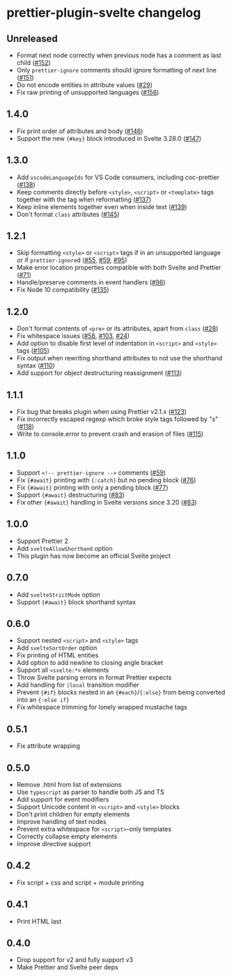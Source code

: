 # prettier-plugin-svelte changelog

## Unreleased

* Format next node correctly when previous node has a comment as last child ([#152](https://github.com/sveltejs/prettier-plugin-svelte/issues/152))
* Only `prettier-ignore` comments should ignore formatting of next line ([#151](https://github.com/sveltejs/prettier-plugin-svelte/issues/151))
* Do not encode entities in attribute values ([#29](https://github.com/sveltejs/prettier-plugin-svelte/issues/29))
* Fix raw printing of unsupported languages ([#156](https://github.com/sveltejs/prettier-plugin-svelte/issues/156))

## 1.4.0

* Fix print order of attributes and body ([#146](https://github.com/sveltejs/prettier-plugin-svelte/issues/146))
* Support the new `{#key}` block introduced in Svelte 3.28.0 ([#147](https://github.com/sveltejs/prettier-plugin-svelte/pull/147))

## 1.3.0

* Add `vscodeLanguageIds` for VS Code consumers, including coc-prettier ([#138](https://github.com/sveltejs/prettier-plugin-svelte/issues/138))
* Keep comments directly before `<style>`, `<script>` or `<template>` tags together with the tag when reformatting ([#137](https://github.com/sveltejs/prettier-plugin-svelte/issues/137))
* Keep inline elements together even when inside text ([#139](https://github.com/sveltejs/prettier-plugin-svelte/issues/139))
* Don't format `class` attributes ([#145](https://github.com/sveltejs/prettier-plugin-svelte/pull/145))

## 1.2.1

* Skip formatting `<style>` or `<script>` tags if in an unsupported language or if `prettier-ignore`d ([#55](https://github.com/sveltejs/prettier-plugin-svelte/issues/55), [#59](https://github.com/sveltejs/prettier-plugin-svelte/issues/59), [#95](https://github.com/sveltejs/prettier-plugin-svelte/issues/95))
* Make error location properties compatible with both Svelte and Prettier ([#71](https://github.com/sveltejs/prettier-plugin-svelte/issues/71))
* Handle/preserve comments in event handlers ([#96](https://github.com/sveltejs/prettier-plugin-svelte/issues/96))
* Fix Node 10 compatibility ([#135](https://github.com/sveltejs/prettier-plugin-svelte/issues/135))

## 1.2.0

* Don't format contents of `<pre>` or its attributes, apart from `class` ([#28](https://github.com/sveltejs/prettier-plugin-svelte/issues/28))
* Fix whitespace issues ([#58](https://github.com/sveltejs/prettier-plugin-svelte/issues/58), [#103](https://github.com/sveltejs/prettier-plugin-svelte/issues/103), [#24](https://github.com/sveltejs/prettier-plugin-svelte/issues/24))
* Add option to disable first level of indentation in `<script>` and `<style>` tags ([#105](https://github.com/sveltejs/prettier-plugin-svelte/issues/105))
* Fix output when rewriting shorthand attributes to not use the shorthand syntax ([#110](https://github.com/sveltejs/prettier-plugin-svelte/issues/110))
* Add support for object destructuring reassignment ([#113](https://github.com/sveltejs/prettier-plugin-svelte/issues/113))

## 1.1.1

* Fix bug that breaks plugin when using Prettier v2.1.x ([#123](https://github.com/sveltejs/prettier-plugin-svelte/issues/123))
* Fix incorrectly escaped regexp which broke style tags followed by "s" ([#118](https://github.com/sveltejs/prettier-plugin-svelte/issues/118))
* Write to console.error to prevent crash and erasion of files ([#115](https://github.com/sveltejs/prettier-plugin-svelte/issues/115))

## 1.1.0

* Support `<!-- prettier-ignore -->` comments ([#59](https://github.com/sveltejs/prettier-plugin-svelte/issues/59))
* Fix `{#await}` printing with `{:catch}` but no pending block ([#76](https://github.com/sveltejs/prettier-plugin-svelte/pull/76))
* Fix `{#await}` printing with only a pending block ([#77](https://github.com/sveltejs/prettier-plugin-svelte/pull/77))
* Support `{#await}` destructuring ([#83](https://github.com/sveltejs/prettier-plugin-svelte/pull/83))
* Fix other `{#await}` handling in Svelte versions since 3.20 ([#83](https://github.com/sveltejs/prettier-plugin-svelte/pull/83))

## 1.0.0

* Support Prettier 2
* Add `svelteAllowShorthand` option
* This plugin has now become an official Svelte project

## 0.7.0

* Add `svelteStrictMode` option
* Support `{#await}` block shorthand syntax

## 0.6.0

* Support nested `<script>` and `<style>` tags
* Add `svelteSortOrder` option
* Fix printing of HTML entities
* Add option to add newline to closing angle bracket
* Support all `<svelte:*>` elements
* Throw Svelte parsing errors in format Prettier expects
* Add handling for `|local` transition modifier
* Prevent `{#if}` blocks nested in an `{#each}`/`{:else}` from being converted into an `{:else if}`
* Fix whitespace trimming for lonely wrapped mustache tags

## 0.5.1

* Fix attribute wrapping

## 0.5.0

* Remove .html from list of extensions
* Use `typescript` as parser to handle both JS and TS
* Add support for event modifiers
* Support Unicode content in `<script>` and `<style>` blocks
* Don't print children for empty elements
* Improve handling of text nodes
* Prevent extra whitespace for `<script>`-only templates
* Correctly collapse empty elements
* Improve directive support

## 0.4.2

* Fix script + css and script + module printing

## 0.4.1

* Print HTML last

## 0.4.0

* Drop support for v2 and fully support v3
* Make Prettier and Svelte peer deps
